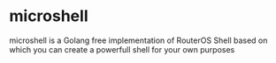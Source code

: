 # microshell
microshell is a Golang free implementation of RouterOS Shell based on which you can create a powerfull shell for your own purposes
